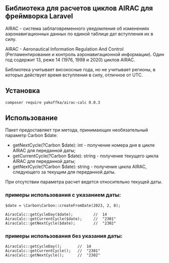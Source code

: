 ## Библиотека для расчетов циклов AIRAC для фреймворка Laravel

AIRAC - система заблаговременного уведомления об изменениях аэронавигационных данных по единой таблице дат вступления
их в силу.

AIRAC - Aeronautical Information Regulation And Control (Регламентирование и контроль аэронавигационной информации).
Один год содержит 13, реже 14 (1976, 1998 и 2020) циклов AIRAC.

Библиотека учитывает високосные года, но не учитывает регионы, в которых действует время вступления в силу, отличное от UTC.


## Установка
```
composer require yakoffka/airac-calc 0.0.3 
```


## Использование
Пакет предоставляет три метода, принимающих необязательный параметр Carbon $date:
- getNextCycle(?Carbon $date): int - получение номера дня в цикле AIRAC для переданной даты;
- getCurrentCycle(?Carbon $date): string - получение текущего цикла AIRAC для переданной даты;
- getNextCycle(?Carbon $date): string - получение цикла AIRAC, следующего за текущим для переданной даты.

При отсутствии параметра расчет ведется относительно текущей даты.

### примеры использования с указанием даты:
```
$date = \Carbon\Carbon::createFromDate(2023, 2, 8);

AiracCalc::getCycleDay($date);         //  14
AiracCalc::getCurrentCycle($date);     //  "2301"
AiracCalc::getNextCycle($date);        //  "2302"
```

### примеры использования без указания даты:
```
AiracCalc::getCycleDay();       //  14
AiracCalc::getCurrentCycle();   //  "2301"
AiracCalc::getNextCycle();      //  "2302"
```
